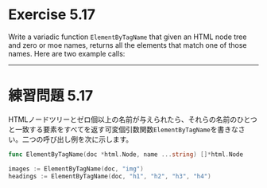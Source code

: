 # Exercise 5.17
Write a variadic function `ElementByTagName` that given an HTML node tree and zero or moe names, returns all the elements that match one of those names. Here are two example calls:

---
# 練習問題 5.17
HTMLノードツリーとゼロ個以上の名前が与えられたら、それらの名前のひとつと一致する要素をすべてを返す可変個引数関数`ElementByTagName`を書きなさい。二つの呼び出し例を次に示します。

````go
func ElementByTagName(doc *html.Node, name ...string) []*html.Node

images := ElementByTagName(doc, "img")
headings := ElementByTagName(doc, "h1", "h2", "h3", "h4")

````
